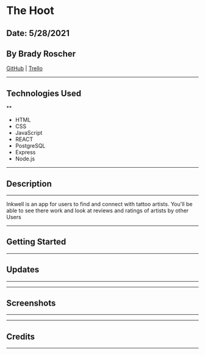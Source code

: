 # The Hoot
## Date: 5/28/2021
## By Brady Roscher
[GitHub](https://github.com/bradyroscher/Inkwell) | [Trello](https://trello.com/b/Y3hIr5eh/inkwell)
***
## Technologies Used
**
* HTML
* CSS
* JavaScript
* REACT
* PostgreSQL
* Express
* Node.js
***
## Description
***
 Inkwell is an app for users to find and connect with tattoo artists. You'll be able to see there work and look at reviews and ratings of artists by other Users
***
## Getting Started
***
## Updates
***

***
## Screenshots
***

***
## Credits
***
